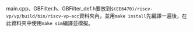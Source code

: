 main.cpp、GBFilter.h、GBFilter_def.h要放到```$(EE6470)/riscv-vp/vp/build/bin/riscv-vp-acc```資料夾內，並用```make install```先編譯一遍後，在此資料夾中使用```make sim```編譯並模擬。